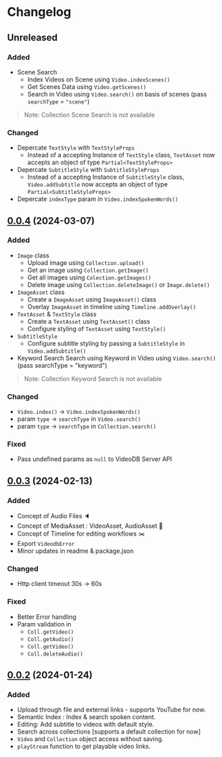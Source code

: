 # Changelog

## Unreleased

### Added
- Scene Search
  - Index Videos on Scene using `Video.indexScenes()`
  - Get Scenes Data using `Video.getScenes()`
  - Search in Video using `Video.search()` on basis of scenes (pass `searchType` = `"scene"`)
> Note: Collection Scene Search is not available 

### Changed
- Depercate `TextStyle` with `TextStyleProps`
  - Instead of a accepting Instance of `TextStyle` class, `TextAsset` now accepts an object of type `Partial<TextStyleProps>`
- Depercate `SubtitleStyle` with `SubtitleStyleProps`
  - Instead of a accepting Instance of `SubtitleStyle` class, `Video.addSubtitle` now accepts an object of type `Partial<SubtitleStyleProps>`
- Depercate `indexType` param in `Video.indexSpokenWords()`



## [0.0.4]() (2024-03-07)

### Added
- `Image` class
  - Upload image using `Collection.upload()`
  - Get an image using `Collection.getImage()`
  - Get all images using `Colection.getImages()`
  - Delete image using `Collection.deleteImage()` or `Image.delete()`
- `ImageAsset` class
  - Create a `ImageAsset` using `ImageAsset()` class
  - Overlay `ImageAsset` in timeline using `Timeline.addOverlay()`
- `TextAsset` & `TextStyle` class
  - Create a `TextAsset` using `TextAsset()` class 
  - Configure styling of `TextAsset` using `TextStyle()`
- `SubtitleStyle`
  - Configure subtitle styling by passing a `SubtitleStyle` in `Video.addSubtitle()`
- Keyword Search
  Search using Keyword in Video using `Video.search()` (pass searchType = "keyword")
> Note: Collection Keyword Search is not available 

### Changed
  - `Video.index()` -> `Video.indexSpokenWords()`
  - param `type` -> `searchType` in `Video.search()` 
  - param `type` -> `searchType` in `Collection.search()` 

### Fixed
  -  Pass undefined params as `null` to VideoDB Server API




## [0.0.3]() (2024-02-13)

### Added
- Concept of Audio Files 🔈
- Concept of MediaAsset : VideoAsset, AudioAsset 💼
- Concept of Timeline for editing workflows ✂️
- Export `VideodbError` 
- Minor updates in readme & package.json

### Changed 
- Http client timeout 30s -> 60s

### Fixed
- Better Error handling
- Param validation in 
  - `Coll.getVideo()`
  - `Coll.getAudio()`
  - `Coll.getVideo()`
  - `Coll.deleteAudio()`



## [0.0.2]() (2024-01-24)

### Added

- Upload through file and external links - supports YouTube for now.
- Semantic Index : Index & search spoken content.
- Editing: Add subtitle to videos with default style.
- Search across collections [supports a default collection for now]
- `Video` and `Collection` object access without saving.
- `playStream` function to get playable video links.
